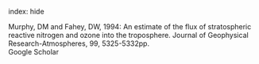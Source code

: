 index: hide

<div class="Citation">

  <div class="Citation-body">
    <div class="Citation-text">Murphy, DM and Fahey, DW, 1994: An estimate of the flux of stratospheric reactive nitrogen and ozone into the troposphere. <span class="Article-journal">Journal of Geophysical Research-Atmospheres, </span><span class="Article-volume">99, </span>5325-5332pp.</div>
    <div class="Citation-links">
      <div class="CitationLink" data-href="https://scholar.google.com/scholar?q=An+estimate+of+the+flux+of+stratospheric+reactive+nitrogen+and+ozone+into+the+troposphere">
        <div class="CitationLink-icon CitationLink-Scholar"></div>
        <div class="CitationLink-text">Google Scholar</div>
      </div>
    </div>
  </div>
</div>


<div class="Citation-copy">

</div>